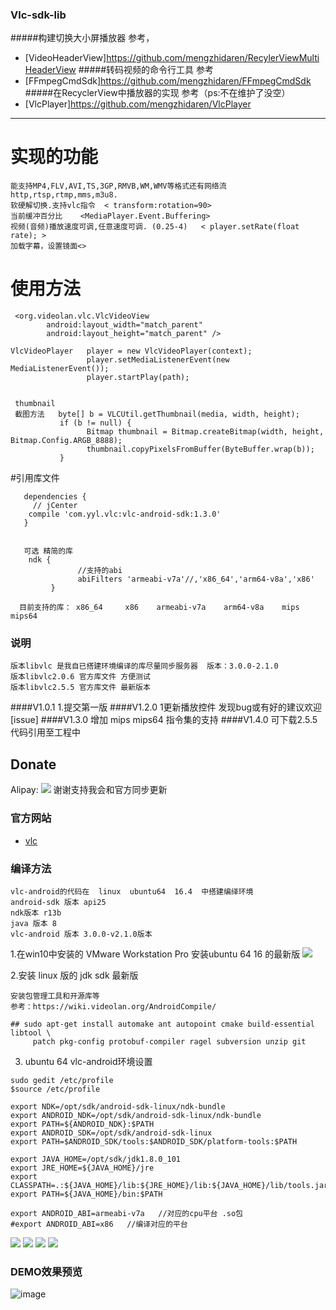 ### Vlc-sdk-lib
#####构建切换大小屏播放器  参考，
  * [VideoHeaderView]https://github.com/mengzhidaren/RecylerViewMultiHeaderView
#####转码视频的命令行工具  参考
  * [FFmpegCmdSdk]https://github.com/mengzhidaren/FFmpegCmdSdk
#####在RecyclerView中播放器的实现  参考（ps:不在维护了没空）
  * [VlcPlayer]https://github.com/mengzhidaren/VlcPlayer

---

# 实现的功能
```
能支持MP4,FLV,AVI,TS,3GP,RMVB,WM,WMV等格式还有网络流 http,rtsp,rtmp,mms,m3u8.
软硬解切换.支持vlc指令  < transform:rotation=90>
当前缓冲百分比    <MediaPlayer.Event.Buffering>
视频(音频)播放速度可调,任意速度可调. (0.25-4)   < player.setRate(float rate); >
加载字幕，设置镜面<>
```
# 使用方法
```
 <org.videolan.vlc.VlcVideoView
        android:layout_width="match_parent"
        android:layout_height="match_parent" />

VlcVideoPlayer   player = new VlcVideoPlayer(context);
                 player.setMediaListenerEvent(new MediaListenerEvent());
                 player.startPlay(path);
                 
                 
 thumbnail        
 截图方法   byte[] b = VLCUtil.getThumbnail(media, width, height);
           if (b != null) {
                 Bitmap thumbnail = Bitmap.createBitmap(width, height, Bitmap.Config.ARGB_8888);
                 thumbnail.copyPixelsFromBuffer(ByteBuffer.wrap(b));
           }
```

#引用库文件
```
   dependencies {
     // jCenter
    compile 'com.yyl.vlc:vlc-android-sdk:1.3.0'
   }
   
   
   可选 精简的库
    ndk {
               //支持的abi 
               abiFilters 'armeabi-v7a'//,'x86_64','arm64-v8a','x86'
         }
         
  目前支持的库： x86_64     x86    armeabi-v7a    arm64-v8a    mips    mips64
```
### 说明 ###
```
版本libvlc 是我自已搭建环境编译的库尽量同步服务器  版本：3.0.0-2.1.0
版本libvlc2.0.6 官方库文件 方便测试
版本libvlc2.5.5 官方库文件 最新版本
```
####V1.0.1
1.提交第一版
####V1.2.0
1更新播放控件
发现bug或有好的建议欢迎[issue]
####V1.3.0
增加 mips   mips64  指令集的支持
####V1.4.0
可下载2.5.5代码引用至工程中 


## Donate ##

Alipay:
![](https://raw.githubusercontent.com/mengzhidaren/Vlc-sdk-lib/master/screenshots/yyl.png)
谢谢支持我会和官方同步更新


### 官方网站 ###
* [vlc](https://www.videolan.org)

### 编译方法 ###

```
vlc-android的代码在  linux  ubuntu64  16.4  中搭建编绎环境
android-sdk 版本 api25
ndk版本 r13b
java 版本 8
vlc-android 版本 3.0.0-v2.1.0版本
```

1.在win10中安装的  VMware Workstation Pro
安装ubuntu 64  16 的最新版
![](https://raw.githubusercontent.com/mengzhidaren/Vlc-sdk-lib/master/screenshots/1.png)

2.安装  linux 版的  jdk   sdk 最新版

```
安装包管理工具和开源库等
参考：https://wiki.videolan.org/AndroidCompile/

## sudo apt-get install automake ant autopoint cmake build-essential libtool \
     patch pkg-config protobuf-compiler ragel subversion unzip git
```
3.  ubuntu 64 vlc-android环境设置
```
sudo gedit /etc/profile
$source /etc/profile

export NDK=/opt/sdk/android-sdk-linux/ndk-bundle
export ANDROID_NDK=/opt/sdk/android-sdk-linux/ndk-bundle
export PATH=${ANDROID_NDK}:$PATH
export ANDROID_SDK=/opt/sdk/android-sdk-linux
export PATH=$ANDROID_SDK/tools:$ANDROID_SDK/platform-tools:$PATH

export JAVA_HOME=/opt/sdk/jdk1.8.0_101
export JRE_HOME=${JAVA_HOME}/jre
export CLASSPATH=.:${JAVA_HOME}/lib:${JRE_HOME}/lib:${JAVA_HOME}/lib/tools.jar
export PATH=${JAVA_HOME}/bin:$PATH

export ANDROID_ABI=armeabi-v7a   //对应的cpu平台 .so包
#export ANDROID_ABI=x86   //编译对应的平台
```

![](https://raw.githubusercontent.com/mengzhidaren/Vlc-sdk-lib/master/screenshots/3.png)
![](https://raw.githubusercontent.com/mengzhidaren/Vlc-sdk-lib/master/screenshots/4.png)
![](https://raw.githubusercontent.com/mengzhidaren/Vlc-sdk-lib/master/screenshots/8.png)
![](https://raw.githubusercontent.com/mengzhidaren/Vlc-sdk-lib/master/screenshots/9.png)


### DEMO效果预览
![image](https://github.com/mengzhidaren/VlcPlayer/blob/master/GIF/j1.gif)